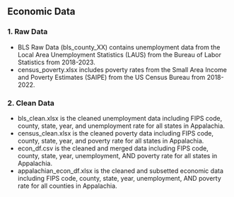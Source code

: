 ## Economic Data 

### 1. Raw Data
- BLS Raw Data (bls_county_XX) contains unemployment data from the Local Area Unemployment Statistics (LAUS) from the Bureau of Labor Statistics from 2018-2023. 
- census_poverty.xlsx includes poverty rates from the Small Area Income and Poverty Estimates (SAIPE) from the US Census Bureau from 2018-2022.  

### 2. Clean Data
- bls_clean.xlsx is the cleaned unemployment data including FIPS code, county, state, year, and unemployment rate for all states in Appalachia. 
- census_clean.xlsx is the cleaned poverty data including FIPS code, county, state, year, and poverty rate for all states in Appalachia.  
- econ_df.csv is the cleaned and merged data including FIPS code, county, state, year, unemployment, AND poverty rate for all states in Appalachia. 
- appalachian_econ_df.xlsx is the cleaned and subsetted economic data including FIPS code, county, state, year, unemployment, AND poverty rate for all counties in Appalachia. 

